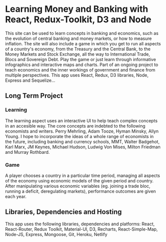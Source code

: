 # Learning Money and Banking with React, Redux-Toolkit, D3 and Node

This site can be used to learn concepts in banking and economics, such as the evolution of central banking and money markets, or how to measure inflation.
The site will also include a game in which you get to run all aspects of a country's economy, from the Treasury and the Central Bank, to the Money Markets and Stock Exchange, all the way to International Trade, Blocs and Sovereign Debt.
Play the game or just learn through informative infographics and interactive maps and charts.
Part of an ongoing project to teach economics and the inner workings of government and finance from multiple perspectives.
This app uses React, Redux, D3 libraries, Node, Express and Sequelize...

## Long Term Project
### Learning
The learning aspect uses an interactive UI to help teach complex concepts in an accesible way. The core concepts are indebted to the following economists and writers. Perry Mehrling, Adam Tooze, Hyman Minsky, Allyn Young. I hope to incorporate the ideas of a whole range of economists in the future, including banking and currency schools, MMT, Walter Badgehot, Karl Marx, JM Keynes, Michael Hudson, Ludwig Von Mises, Milton Friedman and Murray Rothbard.
### Game
A player chooses a country in a particular time period, managing all aspects of the economy using economic models of the given period and country. After manipulating various economic variables (eg. joining a trade bloc, running a deficit, deregulating markets), performance outcomes are given each year.

## Libraries, Dependencies and Hosting
This app uses the following libraries, dependencies and platforms:
React,
React-Router,
Redux Toolkit,
Material-UI,
D3,
Recharts,
React-Simple-Map,
Node-JS,
Express,
Mongoose,
Git,
Heroku,
Netlify
